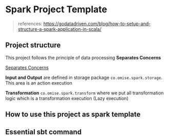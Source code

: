 # Spark Project Template
> references: https://godatadriven.com/blog/how-to-setup-and-structure-a-spark-application-in-scala/

## Project structure

This project follows the principle of data processing **Separates Concerns**

[Separates Concerns](./images/spark-sep-con.png)

**Input and Output** are defined in storage package `co.omise.spark.storage`. This area is an action execution

**Transformation** `co.omise.spark.transform` where we put all transformation logic which is a transformation execution (Lazy execution)


## How to use this project as spark template


## Essential sbt command
